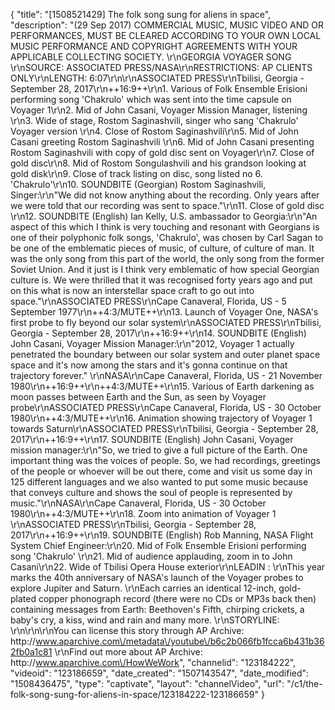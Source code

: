 {
    "title": "[1508521429] The folk song sung for aliens in space",
    "description": "(29 Sep 2017) COMMERCIAL MUSIC, MUSIC VIDEO AND OR PERFORMANCES, MUST BE CLEARED ACCORDING TO YOUR OWN LOCAL MUSIC PERFORMANCE AND COPYRIGHT AGREEMENTS WITH YOUR APPLICABLE COLLECTING SOCIETY.  \r\nGEORGIA VOYAGER SONG \r\nSOURCE: ASSOCIATED PRESS\/NASA\r\nRESTRICTIONS: AP CLIENTS ONLY\r\nLENGTH: 6:07\r\n\r\nASSOCIATED PRESS\r\nTbilisi, Georgia - September 28, 2017\r\n++16:9++\r\n1. Various of Folk Ensemble Erisioni performing song 'Chakrulo' which was sent into the time capsule on Voyager 1\r\n2. Mid of John Casani, Voyager Mission Manager, listening \r\n3. Wide of stage, Rostom Saginashvili, singer who sang 'Chakrulo' Voyager version \r\n4. Close of Rostom Saginashvili\r\n5. Mid of John Casani greeting Rostom Saginashvili \r\n6. Mid of John Casani presenting Rostom Saginashvili with copy of gold disc sent on Voyager\r\n7. Close of gold disc\r\n8. Mid of Rostom Songulashvili and his grandson looking at gold disk\r\n9. Close of track listing on disc, song listed no 6. 'Chakrulo'\r\n10. SOUNDBITE (Georgian) Rostom Saginashvili, Singer:\r\n\"We did not know anything about the recording. Only years after we were told that our recording was sent to space.\"\r\n11. Close of gold disc \r\n12. SOUNDBITE (English) Ian Kelly, U.S. ambassador to Georgia:\r\n\"An aspect of this which I think is very touching and resonant with Georgians is one of their polyphonic folk songs, 'Chakrulo', was chosen by Carl Sagan to be one of the emblematic pieces of music, of culture, of culture of man. It was the only song from this part of the world, the only song from the former Soviet Union. And it just is I think very emblematic of how special Georgian culture is. We were thrilled that it was recognised forty years ago and put on this what is now an interstellar space craft to go out into space.\"\r\nASSOCIATED PRESS\r\nCape Canaveral, Florida, US - 5 September 1977\r\n++4:3\/MUTE++\r\n13. Launch of Voyager One, NASA's first probe to fly beyond our solar system\r\nASSOCIATED PRESS\r\nTbilisi, Georgia - September 28, 2017\r\n++16:9++\r\n14. SOUNDBITE (English) John Casani, Voyager Mission Manager:\r\n\"2012, Voyager 1 actually penetrated the boundary between our solar system and outer planet space space and it's now among the stars and it's gonna continue on that trajectory forever.\" \r\nNASA\r\nCape Canaveral, Florida, US - 21 November 1980\r\n++16:9++\r\n++4:3\/MUTE++\r\n15. Various of Earth darkening as moon passes between Earth and the Sun, as seen by Voyager probe\r\nASSOCIATED PRESS\r\nCape Canaveral, Florida, US - 30 October 1980\r\n++4:3\/MUTE++\r\n16. Animation showing trajectory of Voyager 1 towards Saturn\r\nASSOCIATED PRESS\r\nTbilisi, Georgia - September 28, 2017\r\n++16:9++\r\n17. SOUNDBITE (English) John Casani, Voyager mission manager:\r\n\"So, we tried to give a full picture of the Earth. One important thing was the voices of people. So, we had recordings, greetings of the people or whoever will be out there, come and visit us some day in 125 different languages and we also wanted to put some music because that conveys culture and shows the soul of people is represented by music.\"\r\nNASA\r\nCape Canaveral, Florida, US - 30 October 1980\r\n++4:3\/MUTE++\r\n18. Zoom into animation of Voyager 1 \r\nASSOCIATED PRESS\r\nTbilisi, Georgia - September 28, 2017\r\n++16:9++\r\n19. SOUNDBITE (English) Rob Manning, NASA Flight System Chief Engineer:\r\n20. Mid of Folk Ensemble Erisioni performing song 'Chakrulo' \r\n21. Mid of audience applauding, zoom in to John Casani\r\n22. Wide of Tbilisi Opera House exterior\r\nLEADIN : \r\nThis year marks the 40th anniversary of NASA's launch of the Voyager probes to explore Jupiter and Saturn. \r\nEach carries an identical 12-inch, gold-plated copper phonograph record (there were no CDs or MP3s back then) containing messages from Earth: Beethoven's Fifth, chirping crickets, a baby's cry, a kiss, wind and rain and many more. \r\nSTORYLINE: \r\n\r\n\r\nYou can license this story through AP Archive: http:\/\/www.aparchive.com\/metadata\/youtube\/b6c2b066fb1fcca6b431b362fb0a1c81 \r\nFind out more about AP Archive: http:\/\/www.aparchive.com\/HowWeWork",
    "channelid": "123184222",
    "videoid": "123186659",
    "date_created": "1507143547",
    "date_modified": "1508436475",
    "type": "captivate",
    "layout": "channelVideo",
    "url": "\/c1\/the-folk-song-sung-for-aliens-in-space\/123184222-123186659"
}
